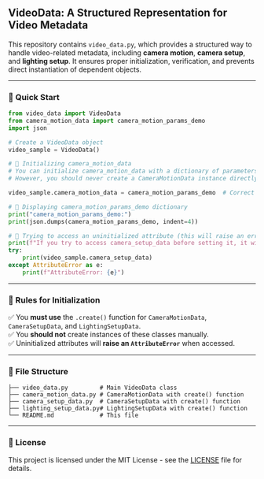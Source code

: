 ## **VideoData: A Structured Representation for Video Metadata**

This repository contains `video_data.py`, which provides a structured way to handle video-related metadata, including **camera motion**, **camera setup**, and **lighting setup**. It ensures proper initialization, verification, and prevents direct instantiation of dependent objects.

---

### **🚀 Quick Start**
```python
from video_data import VideoData
from camera_motion_data import camera_motion_params_demo
import json

# Create a VideoData object
video_sample = VideoData()

# 🔹 Initializing camera_motion_data
# You can initialize camera_motion_data with a dictionary of parameters or a CameraMotionData instance
# However, you should never create a CameraMotionData instance directly without using its create() function.

video_sample.camera_motion_data = camera_motion_params_demo  # Correct way to set

# 🔹 Displaying camera_motion_params_demo dictionary
print("camera_motion_params_demo:")
print(json.dumps(camera_motion_params_demo, indent=4))

# 🔹 Trying to access an uninitialized attribute (this will raise an error)
print(f"If you try to access camera_setup_data before setting it, it will raise an Error.")
try:
    print(video_sample.camera_setup_data)
except AttributeError as e:
    print(f"AttributeError: {e}")
```

---

### **🔹 Rules for Initialization**
✅ You **must use** the `.create()` function for `CameraMotionData`, `CameraSetupData`, and `LightingSetupData`.  
✅ You **should not** create instances of these classes manually.  
✅ Uninitialized attributes will **raise an `AttributeError`** when accessed.  

---

### **📂 File Structure**
```
├── video_data.py         # Main VideoData class
├── camera_motion_data.py # CameraMotionData with create() function
├── camera_setup_data.py  # CameraSetupData with create() function
├── lighting_setup_data.py# LightingSetupData with create() function
└── README.md             # This file
```

---

### **📜 License**
This project is licensed under the MIT License - see the [LICENSE](LICENSE) file for details.
